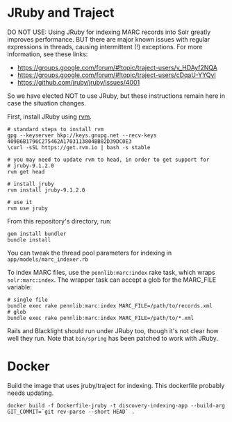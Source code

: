 
# JRuby and Traject

DO NOT USE: Using JRuby for indexing MARC records into Solr greatly
improves performance. BUT there are major known issues with regular
expressions in threads, causing intermittent (!) exceptions. For more
information, see these links:

- https://groups.google.com/forum/#!topic/traject-users/v_HDAyf2NQA
- https://groups.google.com/forum/#!topic/traject-users/cDqaU-YYQyI
- https://github.com/jruby/jruby/issues/4001

So we have elected NOT to use JRuby, but these instructions remain
here in case the situation changes.

First, install JRuby using [rvm](https://rvm.io/).

```
# standard steps to install rvm
gpg --keyserver hkp://keys.gnupg.net --recv-keys 409B6B1796C275462A1703113804BB82D39DC0E3
\curl -sSL https://get.rvm.io | bash -s stable

# you may need to update rvm to head, in order to get support for
# jruby-9.1.2.0
rvm get head

# install jruby
rvm install jruby-9.1.2.0

# use it
rvm use jruby
```

From this repository's directory, run:

```
gem install bundler
bundle install
```

You can tweak the thread pool parameters for indexing in `app/models/marc_indexer.rb`

To index MARC files, use the `pennlib:marc:index` rake task, which
wraps `solr:marc:index`. The wrapper task can accept a glob for the
MARC_FILE variable:

```
# single file
bundle exec rake pennlib:marc:index MARC_FILE=/path/to/records.xml
# glob
bundle exec rake pennlib:marc:index MARC_FILE=/path/to/*.xml
```

Rails and Blacklight should run under JRuby too, though it's not clear
how well they run. Note that `bin/spring` has been patched to work
with JRuby.

# Docker

Build the image that uses jruby/traject for indexing. This dockerfile
probably needs updating.

```
docker build -f Dockerfile-jruby -t discovery-indexing-app --build-arg GIT_COMMIT=`git rev-parse --short HEAD` .
```
